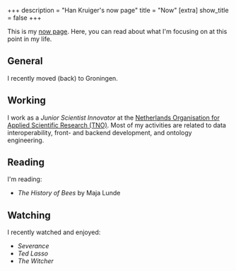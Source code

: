 +++
description = "Han Kruiger's now page"
title = "Now"
[extra]
show_title = false
+++

This is my [now page](https://nownownow.com/about).
Here, you can read about what I'm focusing on at this point in my life.

## General
I recently moved (back) to Groningen.

## Working
I work as a *Junior Scientist Innovator* at the [Netherlands Organisation for Applied Scientific Research (TNO)](https://www.tno.nl/en/).
Most of my activities are related to data interoperability, front- and backend development, and ontology engineering.

## Reading
I'm reading:

- *The History of Bees* by Maja Lunde

## Watching
I recently watched and enjoyed:

- *Severance*
- *Ted Lasso*
- *The Witcher*
